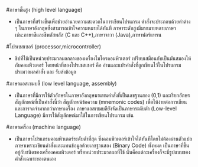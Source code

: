 #ภาษาชั้นสูง (high level language)

- เป็นภาษาที่สร้างขึ้นเพื่อช่วยอำนวยความสะดวกในการเขียนโปรแกรม คำสั่งจะประกอบด้วยคำต่าง ๆ ในภาษาอังกฤษซึ่งสามารถเข้าใจความหมายได้ทันที ภาษาระดับสูงมีมากมายหลายภาษาเช่น:ภาษาซีและซีพลัสพลัส (C และ C++),ภาษาจาวา (Java),ภาษาฟอร์แทรน

#โปรเซสเซอร์ (processor,microcontroller)

- ชิปที่ใช้เป็นหน่วยประมวลผลกลางของเครื่องไมโครคอมพิวเตอร์ เปรียบเสมือนกับเป็นมันสมองให้กับคอมพิวเตอร์ โดยหน้าที่ของโปรเซสเซอร์ คือ อ่านและแปรคำสั่งที่ถูกเขียนไว้ในโปรแกรม ประมวลผลคำสั่ง และ รับส่งข้อมูล

#ภาษาแอสเซมบลี้ (low level language, assembly) 

- เป็นภาษาที่มีการใช้ตัวอักษรในภาษาอังกฤษมาแทนคำสั่งที่เป็นเลขฐานสอง (0,1) และเรียกอักษรสัญลักษณ์ที่เป็นคำสั่งนี้ว่า สัญลักษณ์ข้อความ (mnemonic codes) เพื่อให้ง่ายต่อการเขียนและการจดจำมากกว่าภาษาเครื่อง ภาษาแอสเซมบลียังจัดเป็นภาษาระดับต่ำ (Low-level Language) มีการใช้สัญลักษณ์มาใช้ในการเขียนโปรแกรม เช่น

#ภาษาเครื่อง (machine language)

- เป็นภาษาโปรแกรมคอมพิวเตอร์ระดับต่ำที่สุด ซึ่งคอมพิวเตอร์เข้าใจได้ทันทีโดยไม่ต้องผ่านตัวแปลภาษาเพราะเขียนคำสั่งและแทนข้อมูลด้วยเลขฐานสอง (Binary Code) ทั้งหมด เป็นภาษาที่ขึ้นอยู่กับชนิดของเครื่องคอมพิวเตอร์ หรือหน่วยประมวลผลที่ใช้ นั่นคือแต่ละเครื่องก็จะมีรูปแบบของคำสั่งเฉพาะของตนเอง
